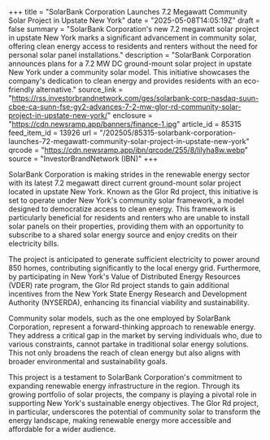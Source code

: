 +++
title = "SolarBank Corporation Launches 7.2 Megawatt Community Solar Project in Upstate New York"
date = "2025-05-08T14:05:19Z"
draft = false
summary = "SolarBank Corporation's new 7.2 megawatt solar project in upstate New York marks a significant advancement in community solar, offering clean energy access to residents and renters without the need for personal solar panel installations."
description = "SolarBank Corporation announces plans for a 7.2 MW DC ground-mount solar project in upstate New York under a community solar model. This initiative showcases the company's dedication to clean energy and provides residents with an eco-friendly alternative."
source_link = "https://rss.investorbrandnetwork.com/ges/solarbank-corp-nasdaq-suun-cboe-ca-sunn-fse-gy2-advances-7-2-mw-glor-rd-community-solar-project-in-upstate-new-york/"
enclosure = "https://cdn.newsramp.app/banners/finance-1.jpg"
article_id = 85315
feed_item_id = 13926
url = "/202505/85315-solarbank-corporation-launches-72-megawatt-community-solar-project-in-upstate-new-york"
qrcode = "https://cdn.newsramp.app/ibn/qrcode/255/8/lilyha8w.webp"
source = "InvestorBrandNetwork (IBN)"
+++

<p>SolarBank Corporation is making strides in the renewable energy sector with its latest 7.2 megawatt direct current ground-mount solar project located in upstate New York. Known as the Glor Rd project, this initiative is set to operate under New York's community solar framework, a model designed to democratize access to clean energy. This framework is particularly beneficial for residents and renters who are unable to install solar panels on their properties, providing them with an opportunity to subscribe to a shared solar energy source and enjoy credits on their electricity bills.</p><p>The project is anticipated to generate sufficient electricity to power around 850 homes, contributing significantly to the local energy grid. Furthermore, by participating in New York's Value of Distributed Energy Resources (VDER) rate program, the Glor Rd project stands to gain additional incentives from the New York State Energy Research and Development Authority (NYSERDA), enhancing its financial viability and sustainability.</p><p>Community solar models, such as the one employed by SolarBank Corporation, represent a forward-thinking approach to renewable energy. They address a critical gap in the market by serving individuals who, due to various constraints, cannot partake in traditional solar energy solutions. This not only broadens the reach of clean energy but also aligns with broader environmental and sustainability goals.</p><p>This project is a testament to SolarBank Corporation's commitment to expanding renewable energy infrastructure in the region. Through its growing portfolio of solar projects, the company is playing a pivotal role in supporting New York's sustainable energy objectives. The Glor Rd project, in particular, underscores the potential of community solar to transform the energy landscape, making renewable energy more accessible and affordable for a wider audience.</p>